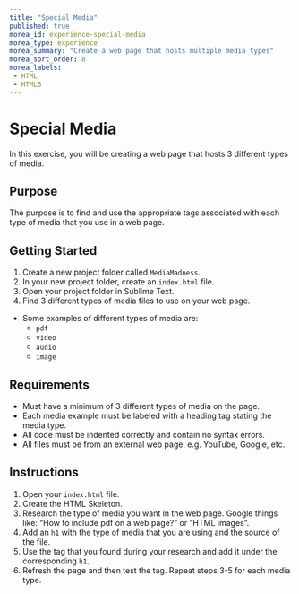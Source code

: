 ```yaml
---
title: "Special Media"
published: true
morea_id: experience-special-media
morea_type: experience
morea_summary: "Create a web page that hosts multiple media types"
morea_sort_order: 8
morea_labels:
 - HTML
 - HTML5
---
```


# Special Media

In this exercise, you will be creating a web page that hosts 3 different types of media.

## Purpose

The purpose is to find and use the appropriate tags associated with each type of media that you use in a web page.

## Getting Started

1. Create a new project folder called `MediaMadness`.
2. In your new project folder, create an `index.html` file.
3. Open your project folder in Sublime Text.
4. Find 3 different types of media files to use on your web page.

- Some examples of different types of media are:
  - `pdf`
  - `video`
  - `audio`
  - `image`

## Requirements

* Must have a minimum of 3 different types of media on the page.
* Each media example must be labeled with a heading tag stating the media type.
* All code must be indented correctly and contain no syntax errors.
* All files must be from an external web page. e.g. YouTube, Google, etc.

## Instructions

1. Open your `index.html` file.
2. Create the HTML Skeleton.
3. Research the type of media you want in the web page. Google things like: “How to include pdf on a web page?” or “HTML images”.
4. Add an `h1` with the type of media that you are using and the source of the file.
5. Use the tag that you found during your research and add it under the corresponding `h1`. 
6. Refresh the page and then test the tag. Repeat steps 3-5 for each media type. 

<br>

